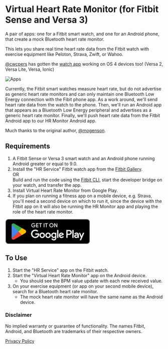 # Virtual Heart Rate Monitor (for Fitbit Sense and Versa 3)

A pair of apps: one for a Fitbit smart watch, and one for an Android phone, that create a mock Bluetooth heart rate monitor.

This lets you share real time heart rate data from the Fitbit watch with exercise equipment like Peloton, Strava, Zwift, or Wahoo.

[@cwcpers](https://github.com/cwcpers/versa2-heart-rate-service?tab=readme-ov-file) has gotten the 
[watch app](https://gallery.fitbit.com/details/799d08f9-77d4-4a73-81dc-b187159a7124?key=c05ef0f4-c8f7-4459-94f7-50a209108fc6)
working on OS 4 devices too! (Versa 2, Versa Lite, Versa, Ionic)

![Apps](./apps.jpg)

Currently, the Fitbit smart watches measure heart rate, but do not advertise as generic heart rate monitors and can only maintain one Bluetooth Low Energy connection with the Fibit phone app. As a work around, we'll send heart rate data from the watch to the phone. Then, we'll run an Android app that appears as a Bluetooth Low Energy peripheral and advertises as a generic heart rate monitor. Finally, we'll push heart rate data from the Fitbit Android app to our HR Monitor Android app.

Much thanks to the original author, [@mogenson](https://github.com/mogenson/fitbit-heart-rate-service).

## Requirements

1. A Fitbit Sense or Versa 3 smart watch and an Android phone running Android greater or equal to 9.0.
2. Install the "HR Service" Fitbit watch app from the [Fitbit Gallery](https://gallery.fitbit.com/details/6503a799-37f7-43bf-8775-23f1742e2a4e).  
   OR  
   Build and run the code using the [Fitbit CLI](https://dev.fitbit.com/getting-started/), start the developer bridge on your watch, and transfer the app.
3. Install Virtual Heart Rate Monitor from Google Play.
4. If you plan on running a fitness app on a mobile device, e.g. Strava, you'll need a second device 
on which to run it, since the device with the Fitbit app on it will also be running the HR Monitor app and 
playing the role of the heart rate monitor.

[<img src="GetItOnGooglePlay_Badge_Web_color_English.png">](https://play.google.com/store/apps/details?id=org.noblecow.hrservice)

## To Use

1. Start the "HR Service" app on the Fitbit watch.
2. Start the "Virtual Heart Rate Monitor" app on the Android device.
   - You should see the BPM value update with each new received value.
3. On your exercise equipment (or app on your second mobile device), search for a Bluetooth heart rate monitor.  
   - The mock heart rate monitor will have the same name as the Android device.

### Disclaimer

No implied warranty or guarantee of functionality. The names Fitbit, Android, and Bluetooth are trademarks of their respective owners.

[Privacy Policy](privacy-android.md)
